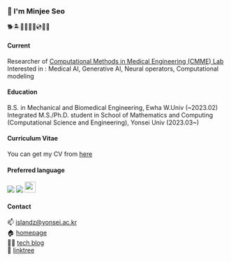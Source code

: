 ### 🐬 I'm Minjee Seo

🐕🏝️🍻🍾🎆🎸💿🧘👻

#### Current

Researcher of [Computational Methods in Medical Engineering (CMME) Lab](https://sites.google.com/view/yoonlabyonsei/)<br>
Interested in : Medical AI, Generative AI, Neural operators, Computational modeling

#### Education

B.S. in Mechanical and Biomedical Engineering, Ewha W.Univ (~2023.02)<br>
Integrated M.S./Ph.D. student in School of Mathematics and Computing (Computational Science and Engineering), Yonsei Univ (2023.03~)

#### Curriculum Vitae

You can get my CV from [here](https://drive.google.com/file/d/1PnQjiTVA7OMEDG4gW2cv8uxXaHL7r9ly/view?usp=sharing)

#### Preferred language

<img src="https://img.shields.io/badge/-Python-3776AB?style=flat&logo=Python&logoColor=white"/> <img src="https://img.shields.io/badge/-Pytorch-EE4C2C?style=flat&logo=Pytorch&logoColor=white"/> <img src="https://www.svgrepo.com/show/373830/matlab.svg" width="25" height="25"/>

#### Contact

📫 islandz@yonsei.ac.kr<br>
🏠 [homepage](https://minjee-seo.github.io)<br>
👩‍💻 [tech blog](https://minmiin.tistory.com)<br>
🔎 [linktree](https://linktr.ee/minmiin)<br>
